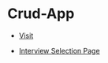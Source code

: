 # Crud-App

- [Visit](https://crud-hpere6ysm-deveshsuryawanshi.vercel.app/?order=)

- [Interview Selection Page](Preview_Images/Admin_Page.png)
